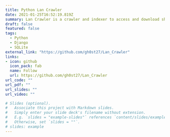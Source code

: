 ```yaml
---
title: Python Lan Crawler
date: 2021-01-25T16:52:19.819Z
summary: Lan Crawler is a crawler and indexer to access and download shared files from single dashboard.
draft: false
featured: false
tags:
  - Python
  - Django
  - SQLite
external_link: "https://github.com/gh0st27/Lan_Crawler"
links:
- icon: github
  icon_pack: fab
  name: Follow
  url: https://github.com/gh0st27/Lan_Crawler
url_code: ""
url_pdf: ""
url_slides: ""
url_video: ""

# Slides (optional).
#   Associate this project with Markdown slides.
#   Simply enter your slide deck's filename without extension.
#   E.g. `slides = "example-slides"` references `content/slides/example-slides.md`.
#   Otherwise, set `slides = ""`.
# slides: example
---
```

